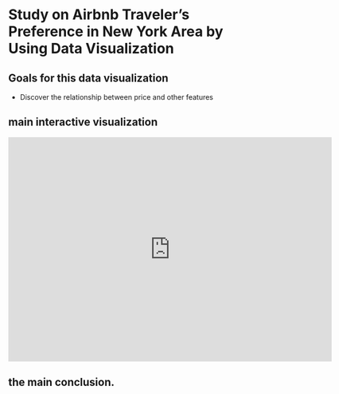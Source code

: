 # Study on Airbnb Traveler’s Preference in New York Area by Using Data Visualization


## Goals for this data visualization
* Discover the relationship between price and other features



## main interactive visualization

<iframe seamless frameborder="0" src="https://public.tableau.com/views/Book1_16227770760480/Sheet1?:language=zh-CN&:display_count=n&:origin=viz_share_link" width = '650' height = '450' scrolling='yes' ></iframe>

## the main conclusion.

